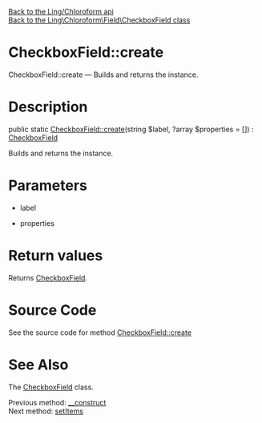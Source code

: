 [Back to the Ling/Chloroform api](https://github.com/lingtalfi/Chloroform/blob/master/doc/api/Ling/Chloroform.md)<br>
[Back to the Ling\Chloroform\Field\CheckboxField class](https://github.com/lingtalfi/Chloroform/blob/master/doc/api/Ling/Chloroform/Field/CheckboxField.md)


CheckboxField::create
================



CheckboxField::create — Builds and returns the instance.




Description
================


public static [CheckboxField::create](https://github.com/lingtalfi/Chloroform/blob/master/doc/api/Ling/Chloroform/Field/CheckboxField/create.md)(string $label, ?array $properties = []) : [CheckboxField](https://github.com/lingtalfi/Chloroform/blob/master/doc/api/Ling/Chloroform/Field/CheckboxField.md)




Builds and returns the instance.




Parameters
================


- label

    

- properties

    


Return values
================

Returns [CheckboxField](https://github.com/lingtalfi/Chloroform/blob/master/doc/api/Ling/Chloroform/Field/CheckboxField.md).








Source Code
===========
See the source code for method [CheckboxField::create](https://github.com/lingtalfi/Chloroform/blob/master/Field/CheckboxField.php#L57-L61)


See Also
================

The [CheckboxField](https://github.com/lingtalfi/Chloroform/blob/master/doc/api/Ling/Chloroform/Field/CheckboxField.md) class.

Previous method: [__construct](https://github.com/lingtalfi/Chloroform/blob/master/doc/api/Ling/Chloroform/Field/CheckboxField/__construct.md)<br>Next method: [setItems](https://github.com/lingtalfi/Chloroform/blob/master/doc/api/Ling/Chloroform/Field/CheckboxField/setItems.md)<br>

